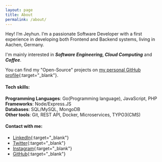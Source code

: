 ```yaml
---
layout: page
title: About
permalink: /about/
---
```


Hey! I’m Jeyhun. I’m a passionate Software Developer with a first experience in developing both Frontend and Backend systems, living in Aachen, Germany.

I'm mainly interested in ***Software Engineering, Cloud Computing*** and ***Coffee***.

You can find my "Open-Source" projects on [my personal GitHub profile](https://github.com/jeyhunr){:target="_blank"}.

#### Tech skills:
**Programming Languages**: Go(Programming language), JavaScript, PHP <br>
**Frameworks**: Node/Express.JS <br>
**Databases**: SQL/MySQL, MongoDB <br>
**Other tools**: Git, REST API, Docker, Microservices, TYPO3(CMS)

#### Contact with me:

- [LinkedIn](https://www.linkedin.com/in/jeyhun-rahimli/){:target="_blank"}
- [Twitter](https://twitter.com/rahimlijeyhun){:target="_blank"}
- [Instagram](https://instagram.com/rahimlijeyhun){:target="_blank"}
- [GitHub](https://github.com/jeyhunr){:target="_blank"}


[jekyll-organization]: https://github.com/jekyll
